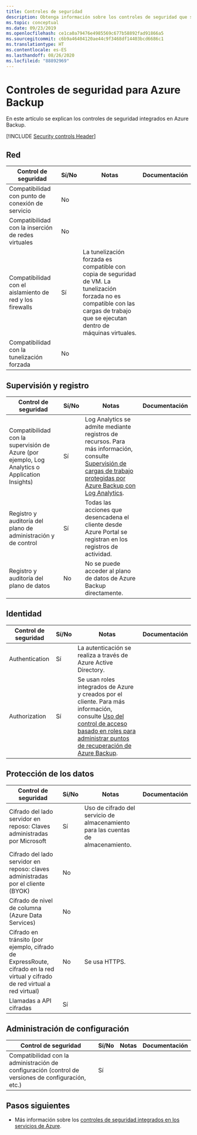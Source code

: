 ```yaml
---
title: Controles de seguridad
description: Obtenga información sobre los controles de seguridad que se usan en el servicio de Azure Backup. Estos controles ayudan al servicio a evitar, detectar y responder a las vulnerabilidades de seguridad.
ms.topic: conceptual
ms.date: 09/23/2019
ms.openlocfilehash: ce1ca0a79476e4985569c677b58892fad91866a5
ms.sourcegitcommit: c6b9a46404120ae44c9f3468df14403bcd6686c1
ms.translationtype: HT
ms.contentlocale: es-ES
ms.lasthandoff: 08/26/2020
ms.locfileid: "88892969"
---
```

# <a name="security-controls-for-azure-backup"></a>Controles de seguridad para Azure Backup

En este artículo se explican los controles de seguridad integrados en Azure Backup.

[!INCLUDE [Security controls Header](../../includes/security-controls-header.md)]

## <a name="network"></a>Red

| Control de seguridad | Sí/No | Notas | Documentación
|---|---|--|--|
| Compatibilidad con punto de conexión de servicio| No |  |  |
| Compatibilidad con la inserción de redes virtuales| No |  |  |
| Compatibilidad con el aislamiento de red y los firewalls| Sí | La tunelización forzada es compatible con copia de seguridad de VM. La tunelización forzada no es compatible con las cargas de trabajo que se ejecutan dentro de máquinas virtuales. |  |
| Compatibilidad con la tunelización forzada| No |  |  |

## <a name="monitoring--logging"></a>Supervisión y registro

| Control de seguridad | Sí/No | Notas| Documentación
|---|---|--|--|
| Compatibilidad con la supervisión de Azure (por ejemplo, Log Analytics o Application Insights)| Sí | Log Analytics se admite mediante registros de recursos. Para más información, consulte [Supervisión de cargas de trabajo protegidas por Azure Backup con Log Analytics](https://azure.microsoft.com/blog/monitor-all-azure-backup-protected-workloads-using-log-analytics/). |  |
| Registro y auditoría del plano de administración y de control| Sí | Todas las acciones que desencadena el cliente desde Azure Portal se registran en los registros de actividad. |  |
| Registro y auditoría del plano de datos| No | No se puede acceder al plano de datos de Azure Backup directamente.  |  |

## <a name="identity"></a>Identidad

| Control de seguridad | Sí/No | Notas| Documentación
|---|---|--|--|
| Authentication| Sí | La autenticación se realiza a través de Azure Active Directory. |  |
| Authorization| Sí | Se usan roles integrados de Azure y creados por el cliente. Para más información, consulte [Uso del control de acceso basado en roles para administrar puntos de recuperación de Azure Backup](./backup-rbac-rs-vault.md). |  |

## <a name="data-protection"></a>Protección de los datos

| Control de seguridad | Sí/No | Notas | Documentación
|---|---|--|--|
| Cifrado del lado servidor en reposo: Claves administradas por Microsoft | Sí | Uso de cifrado del servicio de almacenamiento para las cuentas de almacenamiento. |  |
| Cifrado del lado servidor en reposo: claves administradas por el cliente (BYOK) | No |  |  |
| Cifrado de nivel de columna (Azure Data Services)| No |  |  |
| Cifrado en tránsito (por ejemplo, cifrado de ExpressRoute, cifrado en la red virtual y cifrado de red virtual a red virtual)| No | Se usa HTTPS. |  |
| Llamadas a API cifradas| Sí |  |  |

## <a name="configuration-management"></a>Administración de configuración

| Control de seguridad | Sí/No | Notas| Documentación
|---|---|--|--|
| Compatibilidad con la administración de configuración (control de versiones de configuración, etc.)| Sí|  |  |

## <a name="next-steps"></a>Pasos siguientes

- Más información sobre los [controles de seguridad integrados en los servicios de Azure](../security/fundamentals/security-controls.md).
